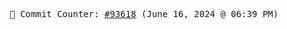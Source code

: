 <p align="center">
    <samp>
        📮 Commit Counter: <a href="https://github.com/Javascript-void0/Javascript-void0/commits/main">#93618</a> (June 16, 2024 @ 06:39 PM)
    </samp>
</p>